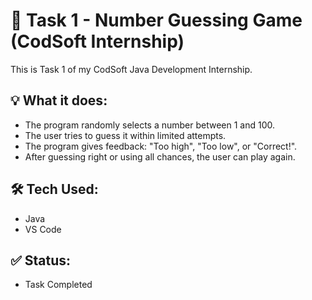 # 🎯 Task 1 - Number Guessing Game (CodSoft Internship)

This is Task 1 of my CodSoft Java Development Internship.

## 💡 What it does:
- The program randomly selects a number between 1 and 100.
- The user tries to guess it within limited attempts.
- The program gives feedback: "Too high", "Too low", or "Correct!".
- After guessing right or using all chances, the user can play again.

## 🛠️ Tech Used:
- Java
- VS Code

## ✅ Status:
- Task Completed
